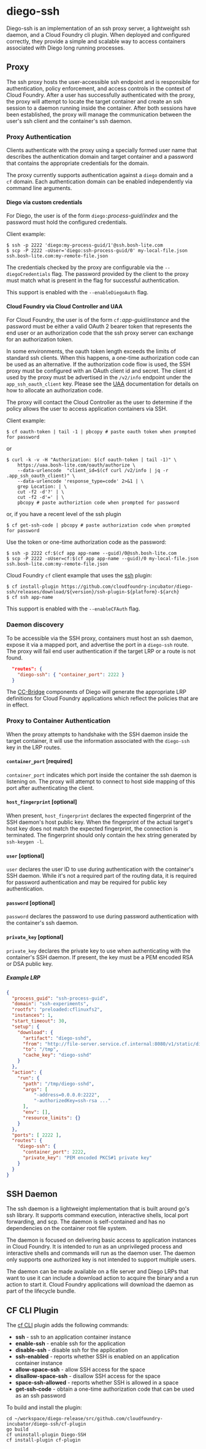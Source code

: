 # diego-ssh

Diego-ssh is an implementation of an ssh proxy server, a lightweight ssh
daemon, and a Cloud Foundry cli plugin. When deployed and configured
correctly, they provide a simple and scalable way to access containers
associated with Diego long running processes.

## Proxy

The ssh proxy hosts the user-accessible ssh endpoint and is responsible for
authentication, policy enforcement, and access controls in the context of
Cloud Foundry. After a user has successfully authenticated with the proxy, the
proxy will attempt to locate the target container and create an ssh session to
a daemon running inside the container. After both sessions have been
established, the proxy will manage the communication between the user's ssh
client and the container's ssh daemon.

### Proxy Authentication

Clients authenticate with the proxy using a specially formed user name that
describes the authentication domain and target container and a password that
contains the appropriate credentials for the domain.

The proxy currently supports authentication against a `diego` domain and a
`cf` domain. Each authentication domain can be enabled independently via
command line arguments.

#### Diego via custom credentials

For Diego, the user is of the form `diego:`_process-guid_/_index_ and the
password must hold the configured credentials.

Client example:
```
$ ssh -p 2222 'diego:my-process-guid/1'@ssh.bosh-lite.com
$ scp -P 2222 -oUser='diego:ssh-process-guid/0' my-local-file.json ssh.bosh-lite.com:my-remote-file.json
```

The credentials checked by the proxy are configurable via the
`--diegoCredentials` flag.  The password provided by the client to the proxy
must match what is present in the flag for successful authentication.

This support is enabled with the `--enableDiegoAuth` flag.

#### Cloud Foundry via Cloud Controller and UAA

For Cloud Foundry, the user is of the form `cf:`_app-guid_/_instance_ and the
password must be either a valid OAuth 2 bearer token that represents the end
user or an authorization code that the ssh proxy server can exchange for an
authorization token.

In some environments, the oauth token length exceeds the limits of standard
ssh clients. When this happens, a one-time authorization code can be used as
an alternative. If the authorization code flow is used, the SSH proxy must be
configured with an OAuth client id and secret. The client id used by the proxy
must be advertised in the `/v2/info` endpoint under the `app_ssh_oauth_client`
key.  Please see the [UAA][non-standard-oauth-auth-code] documentation for
details on how to allocate an authorization code.

The proxy will contact the Cloud Controller as the user to determine if the
policy allows the user to access application containers via SSH.

Client example:
```
$ cf oauth-token | tail -1 | pbcopy # paste oauth token when prompted for password
```
or
```
$ curl -k -v -H "Authorization: $(cf oauth-token | tail -1)" \
    https://uaa.bosh-lite.com/oauth/authorize \
    --data-urlencode  "client_id=$(cf curl /v2/info | jq -r .app_ssh_oauth_client)" \
    --data-urlencode 'response_type=code' 2>&1 | \
    grep Location: | \
    cut -f2 -d'?' | \
    cut -f2 -d'=' | \
    pbcopy # paste authoriztion code when prompted for password
```
or, if you have a recent level of the ssh plugin
```
$ cf get-ssh-code | pbcopy # paste authorization code when prompted for password
```

Use the token or one-time authorization code as the password:

```
$ ssh -p 2222 cf:$(cf app app-name --guid)/0@ssh.bosh-lite.com
$ scp -P 2222 -oUser=cf:$(cf app app-name --guid)/0 my-local-file.json ssh.bosh-lite.com:my-remote-file.json
```

Cloud Foundry `cf` client example that uses the [ssh][ssh-plugin] plugin:
```
$ cf install-plugin https://github.com/cloudfoundry-incubator/diego-ssh/releases/download/${version}/ssh-plugin-${platform}-${arch}
$ cf ssh app-name
```

This support is enabled with the `--enableCFAuth` flag.

### Daemon discovery

To be accessible via the SSH proxy, containers must host an ssh daemon, expose
it via a mapped port, and advertise the port in a `diego-ssh` route. The proxy
will fail end user authentication if the target LRP or a route is not found.

```json
  "routes": {
    "diego-ssh": { "container_port": 2222 }
  }
```

The [CC-Bridge][bridge] components of Diego will generate the appropriate LRP
definitions for Cloud Foundry applications which reflect the policies that are
in effect.

### Proxy to Container Authentication

When the proxy attempts to handshake with the SSH daemon inside the target
container, it will use the information associated with the `diego-ssh` key in
the LRP routes.

#### `container_port` [required]
`container_port` indicates which port inside the container the ssh daemon is
listening on. The proxy will attempt to connect to host side mapping of this
port after authenticating the client.

#### `host_fingerprint` [optional]
When present, `host_fingerprint` declares the expected fingerprint of the SSH
daemon's host public key. When the fingerprint of the actual target's host key
does not match the expected fingerprint, the connection is terminated. The
fingerprint should only contain the hex string generated by `ssh-keygen -l`.

#### `user` [optional]
`user` declares the user ID to use during authentication with the container's
SSH daemon. While it's not a required part of the routing data, it is required
for password authentication and may be required for public key authentication.

#### `password` [optional]
`password` declares the password to use during password authentication with
the container's ssh daemon.

#### `private_key` [optional]
`private_key` declares the private key to use when authenticating with the
container's SSH daemon. If present, the key must be a PEM encoded RSA or DSA
public key.

##### Example LRP
```json
{
  "process_guid": "ssh-process-guid",
  "domain": "ssh-experiments",
  "rootfs": "preloaded:cflinuxfs2",
  "instances": 1,
  "start_timeout": 30,
  "setup": {
    "download": {
      "artifact": "diego-sshd",
      "from": "http://file-server.service.cf.internal:8080/v1/static/diego-sshd/diego-sshd.tgz",
      "to": "/tmp",
      "cache_key": "diego-sshd"
    }
  },
  "action": {
    "run": {
      "path": "/tmp/diego-sshd",
      "args": [
          "-address=0.0.0.0:2222",
          "-authorizedKey=ssh-rsa ..."
      ],
      "env": [],
      "resource_limits": {}
    }
  },
  "ports": [ 2222 ],
  "routes": {
    "diego-ssh": {
      "container_port": 2222,
      "private_key": "PEM encoded PKCS#1 private key"
    }
  }
}
```

## SSH Daemon

The ssh daemon is a lightweight implementation that is built around go's ssh
library. It supports command execution, interactive shells, local port
forwarding, and scp. The daemon is self-contained and has no dependencies on the
container root file system.

The daemon is focused on delivering basic access to application instances in
Cloud Foundry. It is intended to run as an unprivileged process and
interactive shells and commands will run as the daemon user. The daemon only
supports one authorized key is not intended to support multiple users.

The daemon can be made available on a file server and Diego LRPs that
want to use it can include a download action to acquire the binary and a run
action to start it. Cloud Foundry applications will download the daemon as
part of the lifecycle bundle.

[bridge]: https://github.com/cloudfoundry-incubator/diego-design-notes#cc-bridge-components
[cflinuxfs2]: https://github.com/cloudfoundry/stacks/tree/master/cflinuxfs2
[ssh-plugin]: https://github.com/cloudfoundry-incubator/diego-ssh/releases

## CF CLI Plugin

The [cf CLI](https://github.com/cloudfoundry/cli) plugin adds the following commands:
- **ssh** - ssh to an application container instance
- **enable-ssh** - enable ssh for the application
- **disable-ssh** - disable ssh for the application
- **ssh-enabled** - reports whether SSH is enabled on an application container instance
- **allow-space-ssh** - allow SSH access for the space
- **disallow-space-ssh** - disallow SSH access for the space
- **space-ssh-allowed** - reports whether SSH is allowed in a space
- **get-ssh-code** - obtain a one-time authorization code that can be used as an ssh password

To build and install the plugin:
```
cd ~/workspace/diego-release/src/github.com/cloudfoundry-incubator/diego-ssh/cf-plugin
go build
cf uninstall-plugin Diego-SSH
cf install-plugin cf-plugin
```

[non-standard-oauth-auth-code]: https://github.com/cloudfoundry/uaa/blob/master/docs/UAA-APIs.rst#api-authorization-requests-code-get-oauth-authorize-non-standard-oauth-authorize
